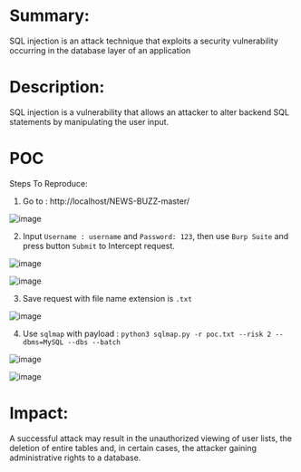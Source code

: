 # Summary:
SQL injection is an attack technique that exploits a security vulnerability occurring in the database layer of an application

# Description:
SQL injection is a vulnerability that allows an attacker to alter backend SQL statements by manipulating the user input.

# POC

Steps To Reproduce:


1. Go to : http://localhost/NEWS-BUZZ-master/


![image](https://github.com/ThuanNguyen115685/Report/assets/101619051/db8135f1-ec33-4525-9d33-13fbac76e537)


2.  Input `Username : username` and `Password: 123`, then use `Burp Suite` and press button `Submit` to Intercept request.


![image](https://github.com/ThuanNguyen115685/Report/assets/101619051/3797f472-5619-4a1f-b0e7-cd234ec52297)



![image](https://github.com/ThuanNguyen115685/Report/assets/101619051/bc8d315c-b773-42f1-925f-75d38c8c36dd)



3. Save request with file name extension is `.txt`


![image](https://github.com/ThuanNguyen115685/Report/assets/101619051/eb77f770-7402-41e1-aa4d-b3b116f86a96)




 4. Use `sqlmap` with payload : 
  `python3 sqlmap.py -r poc.txt --risk 2 --dbms=MySQL --dbs --batch`


![image](https://github.com/ThuanNguyen115685/Report/assets/101619051/b4390493-7a68-4113-8e4f-3dd526ba1370)


![image](https://github.com/ThuanNguyen115685/Report/assets/101619051/5032b055-0e21-48ad-9d04-90b295c627c6)



# Impact:

A successful attack may result in the unauthorized viewing of user lists, the deletion of entire tables and, in certain cases, the attacker gaining administrative rights to a database.


